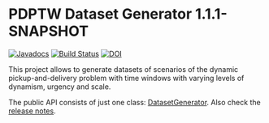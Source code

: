 # PDPTW Dataset Generator 1.1.1-SNAPSHOT

[![Javadocs](https://javadoc.io/badge/com.github.rinde/datgen.svg?color=red)](https://javadoc.io/doc/com.github.rinde/datgen)
[![Build Status](https://travis-ci.org/rinde/pdptw-dataset-generator.svg)](https://travis-ci.org/rinde/pdptw-dataset-generator)
[![DOI](https://zenodo.org/badge/doi/10.5281/zenodo.27362.svg)](http://dx.doi.org/10.5281/zenodo.27362)

This project allows to generate datasets of scenarios of the dynamic pickup-and-delivery problem with time windows with varying levels of dynamism, urgency and scale.

The public API consists of just one class: [DatasetGenerator](src/main/java/com/github/rinde/datgen/pdptw/DatasetGenerator.java). Also check the [release notes](releasenotes.md).
